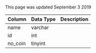 This page was updated September 3 2019

| Column  | Data Type | Description |
| ------- | --------- | ----------- |
| name    | varchar   |             |
| id      | int       |             |
| no_coin | tinyint   |             |